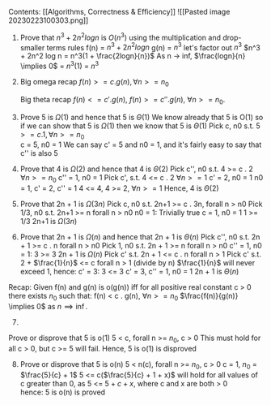 Contents:
[[Algorithms, Correctness & Efficiency]]
![[Pasted image 20230223100303.png]]

1.
	Prove that $n^3 + 2n^2 log n$ is $O(n^3)$ using the multiplication and drop-smaller terms rules
	f(n) = $n^3 + 2n^2 log n$
	g(n) = $n^3$
	let's factor out $n^3$
	$n^3 + 2n^2 log n = n^3(1 + \frac{2logn}{n})$
	As n -> inf, $\frac{logn}{n} \implies 0$ 
	= $n^3(1)$ 
	= $n^3$ 
	

2.
	Big omega recap
	$f(n) >= c . g(n), \forall n >= n_0$ 
	
	Big theta recap
	$f(n) <= c' . g(n)$, 
	$f(n) >= c'' . g(n)$,
	$\forall n >= n_0$.

3.
	Prove 5 is $\Omega(1)$ and hence that 5 is $\Theta(1)$
	We know already that 5 is O(1) so if we can show that 5 is $\Omega(1)$ then we know that 5 is $\Theta(1)$ 
	Pick c, n0 s.t. $5 >= c . 1, \forall n >= n_0$   
	c = 5, n0 = 1
	We can say c' = 5 and n0 = 1, and it's fairly easy to say that c'' is also 5

4.
	Prove that 4 is $\Omega(2)$ and hence that 4 is $\Theta(2)$
	Pick c'', n0 s.t. 4 >= c . 2 $\forall n >= n_0$
	c'' = 1, n0 = 1
	Pick c', s.t. 4 <= c . 2 $\forall n >= 1$
	c' = 2, n0 = 1
	n0 = 1, c' = 2, c'' = 1
	4 <= 4, 4 >= 2, $\forall n >= 1$ 
	Hence, 4 is $\Theta(2)$

5.
	Prove that 2n + 1 is $\Omega(3n)$
	Pick c, n0 s.t. 2n+1 >= c . 3n, forall n > n0
	Pick 1/3, n0 s.t. 2n+1 >= n forall n > n0
	n0 = 1: Trivially true
	c = 1, n0 = 1
	1 >= 1/3
	2n+1 is $\Omega(3n)$

6.
	Prove that 2n + 1 is $\Omega(n)$ and hence that 2n + 1 is $\Theta(n)$
	Pick c'', n0 s.t. 2n + 1 >= c . n forall n > n0
	Pick 1, n0 s.t. 2n + 1 >= n  forall n > n0
	c'' = 1, n0 = 1: 3 >= 3
	2n + 1 is $\Omega(n)$
	Pick c' s.t. 2n + 1 <= c . n forall n > 1
	Pick c' s.t. 2 + $\frac{1}{n}$ <= c  forall n > 1 (divide by n)
	$\frac{1}{n}$ will never exceed 1, hence:
	c' = 3: 3 <= 3
	c' = 3, c'' = 1, n0 = 1
	2n + 1 is $\Theta(n)$


Recap:
	Given f(n) and g(n) is o(g(n)) iff for all positive real constant c > 0 there exists $n_0$ such that:
	f(n) < c . g(n), $\forall n >= n_0$
	$\frac{f(n)}{g(n)} \implies 0$ as $n \implies \inf.$ 

7.
 Prove or disprove that 5 is o(1)
 5 < c, forall n >= $n_0$, c > 0
 This must hold for all c > 0, but c >= 5 will fail.
 Hence, 5 is o(1) is disproved

8.
	Prove or disprove that 5 is o(n)
	5 < n(c), forall n >= $n_0$, c > 0
	c = 1, $n_0$ = $\frac{5}{c} + 1$
	5 <= c($\frac{5}{c} + 1 + x)$ will hold for all values of c greater than 0, 
	as 5 <= $5 + c + x$, where c and x are both > 0   
	hence:
	5 is o(n) is proved
